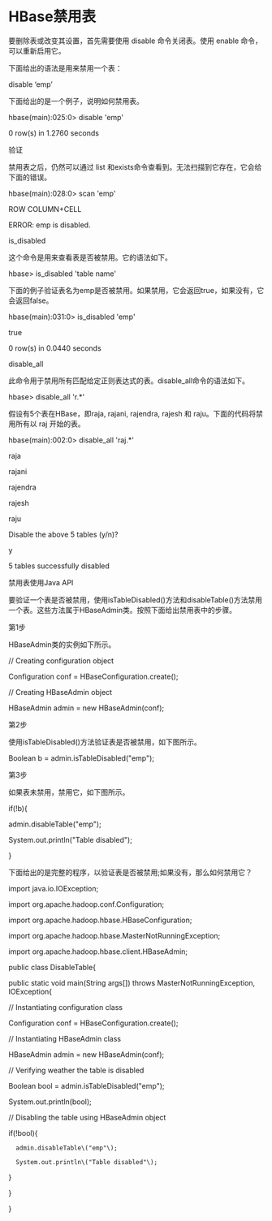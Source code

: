 # HBase禁用表



要删除表或改变其设置，首先需要使用 disable 命令关闭表。使用 enable 命令，可以重新启用它。



下面给出的语法是用来禁用一个表：



disable ‘emp’

下面给出的是一个例子，说明如何禁用表。



hbase\(main\):025:0&gt; disable 'emp'

0 row\(s\) in 1.2760 seconds

验证



禁用表之后，仍然可以通过 list 和exists命令查看到。无法扫描到它存在，它会给下面的错误。



hbase\(main\):028:0&gt; scan 'emp'



ROW         COLUMN+CELL



ERROR: emp is disabled.

is\_disabled



这个命令是用来查看表是否被禁用。它的语法如下。



hbase&gt; is\_disabled 'table name'

下面的例子验证表名为emp是否被禁用。如果禁用，它会返回true，如果没有，它会返回false。



hbase\(main\):031:0&gt; is\_disabled 'emp'



true



0 row\(s\) in 0.0440 seconds

disable\_all



此命令用于禁用所有匹配给定正则表达式的表。disable\_all命令的语法如下。



hbase&gt; disable\_all 'r.\*'

假设有5个表在HBase，即raja, rajani, rajendra, rajesh 和 raju。下面的代码将禁用所有以 raj 开始的表。



hbase\(main\):002:0&gt; disable\_all 'raj.\*'



raja

rajani

rajendra

rajesh

raju

Disable the above 5 tables \(y/n\)?



y



5 tables successfully disabled

禁用表使用Java API



要验证一个表是否被禁用，使用isTableDisabled\(\)方法和disableTable\(\)方法禁用一个表。这些方法属于HBaseAdmin类。按照下面给出禁用表中的步骤。



第1步



HBaseAdmin类的实例如下所示。



// Creating configuration object

Configuration conf = HBaseConfiguration.create\(\);



// Creating HBaseAdmin object

HBaseAdmin admin = new HBaseAdmin\(conf\);

第2步



使用isTableDisabled\(\)方法验证表是否被禁用，如下图所示。



Boolean b = admin.isTableDisabled\("emp"\);

第3步



如果表未禁用，禁用它，如下图所示。



if\(!b\){

   admin.disableTable\("emp"\);

   System.out.println\("Table disabled"\);

}

下面给出的是完整的程序，以验证表是否被禁用;如果没有，那么如何禁用它？



import java.io.IOException;



import org.apache.hadoop.conf.Configuration;



import org.apache.hadoop.hbase.HBaseConfiguration;

import org.apache.hadoop.hbase.MasterNotRunningException;

import org.apache.hadoop.hbase.client.HBaseAdmin;



public class DisableTable{



   public static void main\(String args\[\]\) throws MasterNotRunningException, IOException{



   // Instantiating configuration class

   Configuration conf = HBaseConfiguration.create\(\);

 

   // Instantiating HBaseAdmin class

   HBaseAdmin admin = new HBaseAdmin\(conf\);



   // Verifying weather the table is disabled

   Boolean bool = admin.isTableDisabled\("emp"\);

   System.out.println\(bool\);



   // Disabling the table using HBaseAdmin object

   if\(!bool\){

      admin.disableTable\("emp"\);

      System.out.println\("Table disabled"\);

   }



   }

}

